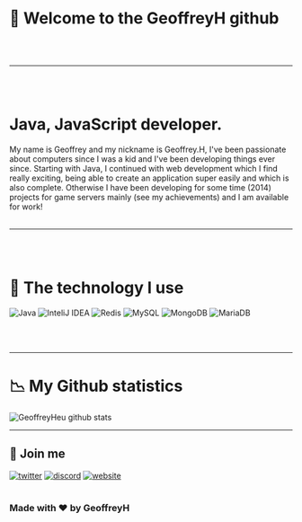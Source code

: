 # 👋 Welcome to the GeoffreyH github
<br/>
<br/>

---

<br/>
<br/>

# Java, JavaScript developer.

My name is Geoffrey and my nickname is Geoffrey.H, I've been passionate about computers since I was a kid and I've been developing things ever since. Starting with Java, I continued with web development which I find really exciting, being able to create an application super easily and which is also complete. Otherwise I have been developing for some time (2014) projects for game servers mainly (see my achievements) and I am available for work!
<br/>
<br/>

---

<br/>
<br/>

# 🚀 The technology I use

<p>
  <img alt="Java" src="https://img.shields.io/badge/-Java-ea2845?style=flat-square&logo=java&logoColor=white" />
  <img alt="InteliJ IDEA" src="https://img.shields.io/badge/-InteliJ-000000?style=flat-square&logo=intellij%20idea&logoColor=white" />
  <img alt="Redis" src="https://img.shields.io/badge/-Redis-DC382D?style=flat-square&logo=redis&logoColor=white" />
  <img alt="MySQL" src="https://img.shields.io/badge/-MySQL-4479A1?style=flat-square&logo=mysql&logoColor=white" />
  <img alt="MongoDB" src="https://img.shields.io/badge/-MongoDB-47A248?style=flat-square&logo=MongoDB&logoColor=white" />
  <img alt="MariaDB" src="https://img.shields.io/badge/-MariaDB-003545?style=flat-square&logo=mariadb&logoColor=white" />
</p>
<br/>
<br/>

---

# 📉 My Github statistics

![GeoffreyHeu github stats](https://github-readme-stats.vercel.app/api?username=GeoffreyHeu&theme=graywhite&show_icons=true)

---

## 🔗 Join me

[![twitter](https://img.shields.io/twitter/follow/GeoffreyH_?color=%231DA1F2&label=Join%20us&logo=Twitter&style=for-the-badge)](https://twitter.com/ByxusMC_Net)
[![discord](https://img.shields.io/static/v1?label=Discord&message=discord.byxus.net&color=7289DA&logo=Discord&style=for-the-badge)](https://discord.byxus.net/)
[![website](https://img.shields.io/static/v1?label=Website&message=www.geoffreyh.be&color=green&labelColor=darkgreen&style=for-the-badge)](https://www.byxus.net)
<br/>
<br/>
###                                                   Made with ❤ by GeoffreyH

